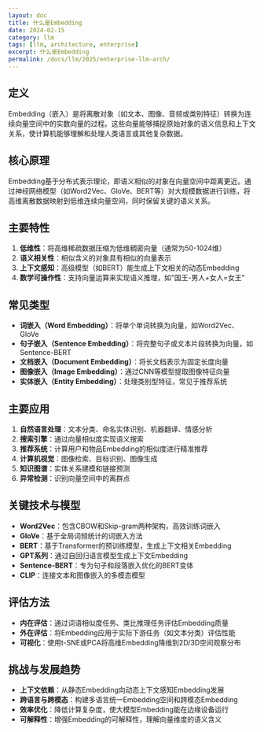 ```yaml
---
layout: doc
title: 什么是Embedding
date: 2024-02-15
category: llm
tags: [llm, architecture, enterprise]
excerpt: 什么是Embedding
permalink: /docs/llm/2025/enterprise-llm-arch/
---
```



## 定义
Embedding（嵌入）是将离散对象（如文本、图像、音频或类别特征）转换为连续向量空间中的实数向量的过程。这些向量能够捕捉原始对象的语义信息和上下文关系，使计算机能够理解和处理人类语言或其他复杂数据。

## 核心原理
Embedding基于分布式表示理论，即语义相似的对象在向量空间中距离更近。通过神经网络模型（如Word2Vec、GloVe、BERT等）对大规模数据进行训练，将高维离散数据映射到低维连续向量空间，同时保留关键的语义关系。

## 主要特性
1. **低维性**：将高维稀疏数据压缩为低维稠密向量（通常为50-1024维）
2. **语义相关性**：相似含义的对象具有相似的向量表示
3. **上下文感知**：高级模型（如BERT）能生成上下文相关的动态Embedding
4. **数学可操作性**：支持向量运算来实现语义推理，如"国王-男人+女人=女王"

## 常见类型
- **词嵌入（Word Embedding）**：将单个单词转换为向量，如Word2Vec、GloVe
- **句子嵌入（Sentence Embedding）**：将完整句子或文本片段转换为向量，如Sentence-BERT
- **文档嵌入（Document Embedding）**：将长文档表示为固定长度向量
- **图像嵌入（Image Embedding）**：通过CNN等模型提取图像特征向量
- **实体嵌入（Entity Embedding）**：处理类别型特征，常见于推荐系统

## 主要应用
1. **自然语言处理**：文本分类、命名实体识别、机器翻译、情感分析
2. **搜索引擎**：通过向量相似度实现语义搜索
3. **推荐系统**：计算用户和物品Embedding的相似度进行精准推荐
4. **计算机视觉**：图像检索、目标识别、图像生成
5. **知识图谱**：实体关系建模和链接预测
6. **异常检测**：识别向量空间中的离群点

## 关键技术与模型
- **Word2Vec**：包含CBOW和Skip-gram两种架构，高效训练词嵌入
- **GloVe**：基于全局词频统计的词嵌入方法
- **BERT**：基于Transformer的预训练模型，生成上下文相关Embedding
- **GPT系列**：通过自回归语言模型生成上下文Embedding
- **Sentence-BERT**：专为句子和段落嵌入优化的BERT变体
- **CLIP**：连接文本和图像嵌入的多模态模型

## 评估方法
- **内在评估**：通过词语相似度任务、类比推理任务评估Embedding质量
- **外在评估**：将Embedding应用于实际下游任务（如文本分类）评估性能
- **可视化**：使用t-SNE或PCA将高维Embedding降维到2D/3D空间观察分布

## 挑战与发展趋势
- **上下文依赖**：从静态Embedding向动态上下文感知Embedding发展
- **跨语言与跨模态**：构建多语言统一Embedding空间和跨模态Embedding
- **效率优化**：降低计算复杂度，使大模型Embedding能在边缘设备运行
- **可解释性**：增强Embedding的可解释性，理解向量维度的语义含义